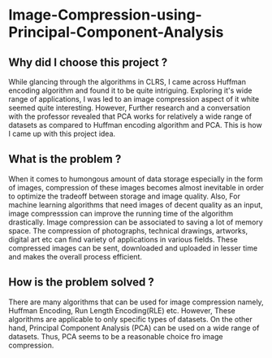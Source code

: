 # Image-Compression-using-Principal-Component-Analysis

## Why did I choose this project ?
While glancing through the algorithms in CLRS, I came across Huffman encoding algorithm and found it to be quite intriguing. Exploring it's wide range of applications, I was led to an image compression aspect of it white seemed quite interesting. However, Further research and a conversation with the professor revealed that PCA works for relatively a wide range of datasets as compared to Huffman encoding algorithm and PCA. This is how I came up with this project idea.

## What is the problem ? 
When it comes to humongous amount of data storage especially in the form of images, compression of these images becomes almost inevitable in order to optimize the tradeoff between storage and image quality. Also, For machine learning algorithms that need images of decent quality as an input, image compresssion can improve the running time of the algorithm drastically. Image compression can be associated to saving a lot of memory space. The compression of photographs, technical drawings, artworks, digital art etc can find variety of applications in various fields. These compressed images can be sent, downloaded and uploaded in lesser time and makes the overall process efficient.

## How is the problem solved ?
There are many algorithms that can be used for image compression namely, Huffman Encoding, Run Length Encoding(RLE) etc. However, These algorithms are applicable to only specific types of datasets. On the other hand, Principal Component Analysis (PCA) can be used on a wide range of datasets. Thus, PCA seems to be a reasonable choice fro image compression. 

